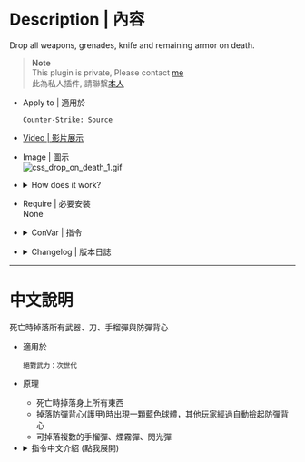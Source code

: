 # Description | 內容
Drop all weapons, grenades, knife and remaining armor on death.

> __Note__ <br/>
This plugin is private, Please contact [me](https://github.com/fbef0102/Game-Private_Plugin#私人插件列表-private-plugins-list)<br/>
此為私人插件, 請聯繫[本人](https://github.com/fbef0102/Game-Private_Plugin#私人插件列表-private-plugins-list)

* Apply to | 適用於
	```
	Counter-Strike: Source
	```

* [Video | 影片展示](https://youtu.be/4josvz9xJso)

* Image | 圖示
<br/>![css_drop_on_death_1.gif](image/css_drop_on_death_1.gif)

* <details><summary>How does it work?</summary>

	* Drop pistol, grenades, knife and remaining armor when player dies
</details>

* Require | 必要安裝
<br/>None

* <details><summary>ConVar | 指令</summary>

    * cfg/sourcemod/css_drop_on_death.cfg
        ```php
        // If 1, Drop all weapons and armor on death.
        css_drop_on_death_all_on_death "1"

        // If 1, Drop knife on death.
        css_drop_on_death_knife_on_death "0"

        // If 1, Drop armor on death.
        css_drop_on_death_armor_on_death "1"

        // Minimum amount of armor to enable armor drop.
        css_drop_on_death_armor_min "10"

        // Percentage of depreciation for dropped armor.
        css_drop_on_death_armor_depreciation "0.8"

        // If 1, Enable sprite and physical model for dropped armor.
        css_drop_on_death_armor_sprite "1"

        // Size of model to be scaled.
        css_drop_on_death_armor_model_resize "1.0"

        // Vertical offset of armor model.
        css_drop_on_death_armor_model_voffset "0.0"

        // Sound used for picking up armor. (Empty=Disable)
        css_drop_on_death_armor_pickup_sound "items/ammopickup.wav"

        // If 1, Remove dropped armor on resapwn or disconnect.
        css_drop_on_death_armor_respawn_remove "1"

        // If 1, Drop all weapons and armor if using command to suicide ("kill", "explode")
        css_drop_on_death_suicide_detect "1"
        ```
</details>

* <details><summary>Changelog | 版本日誌</summary>

    * v1.0h (2023-3-8)
		* Remake code, convert code to latest syntax
		* Fix warnings when compiling on SourceMod 1.11.
		* Optimize code and improve performance
        * Use EntIndexToEntRef, safely remove armor model and sprite to fix invalid entity error
        * Delete dropping ammo

    * v3.0.0
        * [Original plugin by bigbalaboom](https://forums.alliedmods.net/showthread.php?t=225785)
</details>

- - - -
# 中文說明
死亡時掉落所有武器、刀、手榴彈與防彈背心

* 適用於
	```
	絕對武力：次世代
	```

* 原理
    * 死亡時掉落身上所有東西
    * 掉落防彈背心(護甲)時出現一顆藍色球體，其他玩家經過自動撿起防彈背心
    * 可掉落複數的手榴彈、煙霧彈、閃光彈

* <details><summary>指令中文介紹 (點我展開)</summary>

    * cfg/sourcemod/css_drop_on_death.cfg
        ```php
        // 0=關閉插件, 1=啟動插件
        css_drop_on_death_all_on_death "1"

        // 為1時，死亡時也掉落刀
        css_drop_on_death_knife_on_death "0"

        // 為1時，死亡時也掉防彈背心 (護甲)
        css_drop_on_death_armor_on_death "1"

        // 死亡玩家生前的護甲至少要10以上才會掉落防彈背心
        css_drop_on_death_armor_min "10"

        // 死亡玩家生前的護甲乘以此數值，成為掉落的護甲數值
        css_drop_on_death_armor_depreciation "0.8"

        // 為1時，護甲有一顆藍色球體顯示
        css_drop_on_death_armor_sprite "1"

        // 球體大小
        css_drop_on_death_armor_model_resize "1.0"

        // 球體離地面的高度
        css_drop_on_death_armor_model_voffset "0.0"

        // 撿起死亡玩家的防彈背心音效檔案，請填入相對路徑 (路徑相對於 sound 資料夾, 空=關閉音效)
        css_drop_on_death_armor_pickup_sound "items/ammopickup.wav"

        // 為1時，死亡的玩家復活之後，移除掉落的防彈背心
        css_drop_on_death_armor_respawn_remove "1"

        // 為1時，使用指令kill,explode自殺也會掉落武器
        css_drop_on_death_suicide_detect "1"
        ```
</details>

